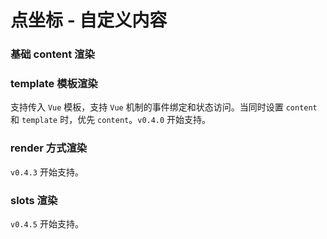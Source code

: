 # 点坐标 - 自定义内容

### 基础 content 渲染

<vuep template="#exampleContent"></vuep>

<script v-pre type="text/x-template" id="exampleContent">

  <template>
    <div class="amap-page-container">
      <el-amap
        vid="amapDemo"  
        :center="center"
        :zoom="zoom"
        class="amap-demo">
        <el-amap-marker v-for="(marker, index) in markers" :position="marker.position" :vid="index" :content="marker.content"></el-amap-marker>
      </el-amap>
    </div>
  </template>

  <style>
    .amap-demo {
      height: 300px;
    }
  </style>

  <script>
    module.exports = {
      data: function() {
        let self = this;
        const center = [121.59996, 31.197646];
      
        return {
          zoom: 12,
          center,
          markers: []
        };
      },

      created() {
        let self = this;
        let markers = [];
        let index = 0;

        let basePosition = [121.59996, 31.197646];
        let num = 10;

        for (let i = 0 ; i < num ; i++) {
          markers.push({
            position: [basePosition[0], basePosition[1] + i * 0.03],
            content: `content ${i}`
          });
        }
        this.markers = markers;
      }
    };
  </script>

</script>

### template 模板渲染

支持传入 `Vue` 模板，支持 `Vue` 机制的事件绑定和状态访问。当同时设置 `content` 和 `template` 时，优先 `content`。`v0.4.0` 开始支持。

<vuep template="#exampleTemplate"></vuep>

<script v-pre type="text/x-template" id="exampleTemplate">

  <template>
    <div class="amap-page-container">
      <el-amap
        vid="amapDemo1"  
        :center="center"
        :zoom="zoom"
        class="amap-demo">
        <el-amap-marker v-for="marker in markers" :position="marker.position" :template="marker.template"></el-amap-marker>
      </el-amap>
    </div>
  </template>

  <style>
    .amap-demo {
      height: 300px;
    }
  </style>

  <script>
    module.exports = {
      data: function() {
        let self = this;

        return {
          zoom: 12,
          center: [121.59996, 31.197646],
          markers: [],
          markerRefs: [],
          source: 'click'
        };
      },

      created() {
        let self = this;
        let markers = [];
        let index = 0;

        let basePosition = [121.59996, 31.197646];
        let num = 10;

        for (let i = 0 ; i < num ; i++) {
          markers.push({
            position: [basePosition[0], basePosition[1] + i * 0.03],
            template: `<button @click="handler(${ i })">{{ source }} ${ i }</button>`
          });
        }
        this.markers = markers;
      },

      methods: {
        handler(index) {
          alert(`${ index } - trigger`);
        }
      }
    };
  </script>

</script>

### render 方式渲染

`v0.4.3` 开始支持。

<vuep template="#exampleRender"></vuep>

<script v-pre type="text/x-template" id="exampleRender">

  <template>
    <div class="amap-page-container">
      <el-amap
        vid="amapDemo2"  
        :center="center"
        :zoom="zoom"
        class="amap-demo">
        <el-amap-marker v-for="(marker, index) in componentsMarkers" :position="marker.position" :vid="marker.vid" :content-render="marker.contentRender"></el-amap-marker>
      </el-amap>
    </div>
  </template>

  <style>
    .amap-demo {
      height: 300px;
    }
  </style>

  <script>
    module.exports = {
      data: function() {
        let self = this;
        const BtnComponent = {
          props: ['text'],
          template: `<button>{{text}}</button>`
        };
        const center = [121.59996, 31.197646];
        const componentsMarkers = [1,2,3,4].map((item, index) => {
          return {
            position: [center[0] + index * 0.02, center[1] + index * 0.02],
            vid: `${index}-vid`,
            contentRender: h => h(BtnComponent, {
                props: {
                  text: `component ${index}`
                },
                style: {
                  background: 'rgb(173, 47, 47)',
                  color: '#eee'
                },
                nativeOn: {
                  click: () => this.handler(`component-${index}`)
                }
              })
          }
        });
        return {
          zoom: 12,
          center,
          markers: [],
          markerRefs: [],
          source: 'click',
          componentsMarkers
        };
      },
      created() {
        let self = this;
        let markers = [];
        let index = 0;

        let basePosition = [121.59996, 31.197646];
        let num = 10;

        for (let i = 0 ; i < num ; i++) {
          markers.push({
            position: [basePosition[0], basePosition[1] + i * 0.03],
            contentRender: h => h('button', {
              on: {click: () => this.handler(i)}}, [`source-${i}`])
          });
        }
        this.markers = markers;
      },

      methods: {
        handler(index) {
          alert(`${ index } - trigger`);
        }
      }
    };
  </script>

</script>

### slots 渲染

`v0.4.5` 开始支持。

<vuep template="#exampleSlots"></vuep>

<script v-pre type="text/x-template" id="exampleSlots">

  <template>
    <div class="amap-page-container">
      <el-amap
        vid="amapDemo3"  
        :center="center"
        :zoom="zoom"
        class="amap-demo">
        <el-amap-marker v-for="(marker, index) in markers" :position="marker.position" :vid="index">
          <div :style="slotStyle">
            <b>Hello {{ count }} times</b>
            <button @click="onClick">Add</button>
          </div>
        </el-amap-marker>
      </el-amap>
    </div>
  </template>

  <style>
    .amap-demo {
      height: 300px;
    }
  </style>

  <script>
    module.exports = {
      data: function() {
        let self = this;
        const center = [121.59996, 31.197646];
      
        return {
          zoom: 12,
          center,
          markers: [],
          count: 0,
          slotStyle: {
            padding: '2px 8px',
            background: '#eee',
            color: '#333',
            border: '1px solid #aaa'
          }
        };
      },

      methods: {
        onClick() {
          this.count += 1;
        }
      },

      created() {
        let self = this;
        let markers = [];
        let index = 0;

        let basePosition = [121.59996, 31.197646];
        let num = 10;

        for (let i = 0 ; i < num ; i++) {
          markers.push({
            position: [basePosition[0], basePosition[1] + i * 0.03]
          });
        }
        this.markers = markers;
      }
    };
  </script>

</script>